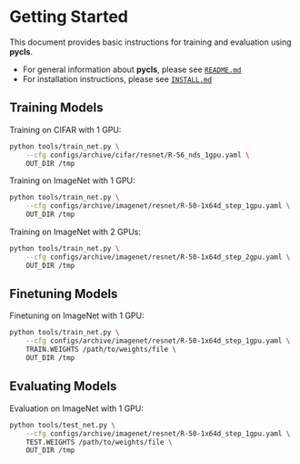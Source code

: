 # Getting Started

This document provides basic instructions for training and evaluation using **pycls**.

- For general information about **pycls**, please see [`README.md`](../README.md)
- For installation instructions, please see [`INSTALL.md`](INSTALL.md)

## Training Models

Training on CIFAR with 1 GPU: 

```bash
python tools/train_net.py \
    --cfg configs/archive/cifar/resnet/R-56_nds_1gpu.yaml \
    OUT_DIR /tmp
```

Training on ImageNet with 1 GPU:

```bash
python tools/train_net.py \
    --cfg configs/archive/imagenet/resnet/R-50-1x64d_step_1gpu.yaml \
    OUT_DIR /tmp
```

Training on ImageNet with 2 GPUs:

```bash
python tools/train_net.py \
    --cfg configs/archive/imagenet/resnet/R-50-1x64d_step_2gpu.yaml \
    OUT_DIR /tmp
```

## Finetuning Models

Finetuning on ImageNet with 1 GPU:

```bash
python tools/train_net.py \
    --cfg configs/archive/imagenet/resnet/R-50-1x64d_step_1gpu.yaml \
    TRAIN.WEIGHTS /path/to/weights/file \
    OUT_DIR /tmp
```

## Evaluating Models

Evaluation on ImageNet with 1 GPU:

```bash
python tools/test_net.py \
    --cfg configs/archive/imagenet/resnet/R-50-1x64d_step_1gpu.yaml \
    TEST.WEIGHTS /path/to/weights/file \
    OUT_DIR /tmp
```

